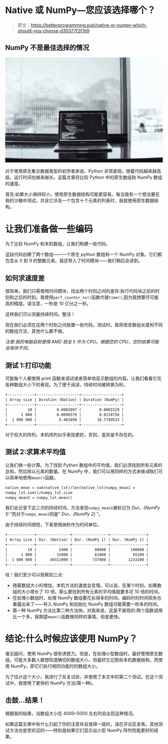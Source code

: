 # Native 或 NumPy—您应该选择哪个？

> 原文：<https://betterprogramming.pub/native-or-numpy-which-should-you-choose-d30377f2f7e9>

## NumPy 不是最佳选择的情况

![](img/85143d23647616812ca00b1e85e19b50.png)

对于使用原生集合数据类型的初学者来说，Python 非常直观。随着代码越来越高级，运行时间也越来越长。这篇文章将比较 Python 中的原生数组和 NumPy 数组的速度。

首先:如果大小保持较小，使用原生数据结构可能更容易。每当我有一个想法要在我的沙箱中测试，并且它涉及一个包含十个元素的列表时，我就使用原生数据结构。

# 让我们准备做一些编码

为了比较 NumPy 和本机数组，让我们构建一些代码。

这段代码创建了两个数组——一个原生 python 数组和一个 NumPy 对象。它们都包含从 0 到 9 的整数元素。我还导入了时间模块——我们稍后会讲到。

## 如何求速度差

很简单。我们只需使用时间模块，找出两个时刻之间的差异:执行代码块之前的时刻和之后的时刻。我使用`perf_counter_ns()`函数代替`time()`,因为我想要尽可能高的精度。请注意，一秒是 10 亿分之一秒。

这样我们可以测量持续时间。整洁！

现在我们必须在这两个时刻之间放置一些代码。测试时，我将改变数组长度和不同的数组方法，其他什么都不做。

*注意:我的电脑目前使用 AMD 锐龙 5 作为 CPU。根据您的 CPU，您的结果可能会有所不同。*

## 测试 1:打印功能

可能每个人都使用 print 函数来调试或者简单地显示数组的内容。让我们看看它在各种数组大小下的表现。为了便于阅读，持续时间被转换为秒。

```
+------------+-------------------+------------------+
| Array size | Duration (Native) | Duration (NumPy) |
+------------+-------------------+------------------+
|         10 |         0.0002097 |        0.0001529 |
|      1 000 |         0.0096579 |        0.0134756 |
|  1 000 000 |          9.481898 |       10.7749533 |
+------------+-------------------+------------------+
```

对于较大的阵列，本机阵列似乎表现更好。否则，差异是不存在的。

## 测试 2:求算术平均值

让我们做一些计算。为了找到 Python 数组中的平均值，我们必须找到所有元素的总和，然后除以元素的数量。在 NumPy 中，我们可以用同样的方式来做*或*我们可以简单地使用`mean()`函数。

```
native_mean = sum(native_lst)/len(native_lst)numpy_mean1 = numpy_lst.sum()/numpy_lst.size
numpy_mean2 = numpy_lst.mean()
```

我们会记录下这三次的持续时间。方法发现`numpy_mean1`被标记为 *Dur。(NumPy 1)* ”而对于`numpy_mean2`则是“ *Dur。(NumPy 2)* ”。

由于持续时间很短，下表使用纳秒作为时间单位。

```
+------------+---------------+----------------+----------------+
| Array size | Dur. (Native) | Dur. (NumPy 1) | Dur. (NumPy 2) |
+------------+---------------+----------------+----------------+
|         10 |          2400 |          80000 |         100600 |
|      1 000 |         15000 |          61000 |          95100 |
|  1 000 000 |      49311000 |         737000 |        1233100 |
+------------+---------------+----------------+----------------+
```

哇！我们至少可以观察到三点:

*   随着数组大小的增加，本机方法的速度会变慢。可以说，在某个时刻，如果数组的大小增长了 10 倍，那么要找到所有元素的平均值就要多花 10 倍的时间。
*   在处理小数组时，处理 NumPy 数组要花长得多的时间。编码时的时间损失也暴露出来了——导入 NumPy 和初始化 NumPy 数组可能需要一秒多的时间。
*   第一种 NumPy 方法比第二种方法快。对我来说，这是不直观的:两个函数调用比一个多，我期望`mean()`函数做同样的事情，但是更快。

# 结论:什么时候应该使用 NumPy？

毫无疑问，使用 NumPy 很有诱惑力。但是，在处理小型数组时，最好使用原生数组。可能大多数人都想知道确切的数组大小，但最好忘记那些本机数据结构，而使用 NumPy，即它们执行相同功能时的数组大小。

为了估计这个大小，我进行了反复试验，并使用了本文中的第二个测试。在这个测试中，我使用了更快的 NumPy 方法(第一种)。

## 击鼓…结果！

根据我的结果，当数组大小在 4000–5000 左右时会出现这种情况。

如果这篇文章中有什么引起了你的注意并且值得一提的，请在评论区发表。其他测试方法也是受欢迎的——特别是如果它们显示出小型 NumPy 阵列性能更好的结果。